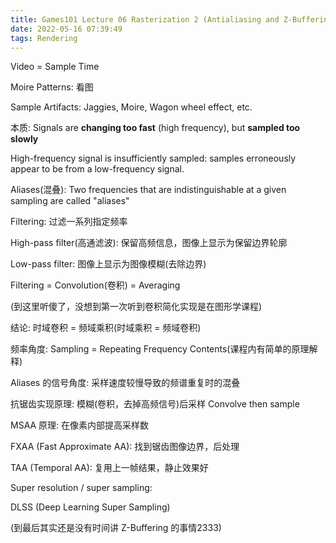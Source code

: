 ```yaml
---
title: Games101 Lecture 06 Rasterization 2 (Antialiasing and Z-Buffering) 笔记
date: 2022-05-16 07:39:49
tags: Rendering
---
```


Video = Sample Time

Moire Patterns: 看图

Sample Artifacts: Jaggies, Moire, Wagon wheel effect, etc.

本质: Signals are **changing too fast** (high frequency), but **sampled too slowly**

High-frequency signal is insufficiently sampled: samples erroneously appear to be from a low-frequency signal.

Aliases(混叠): Two frequencies that are indistinguishable at a given sampling are called "aliases"

Filtering: 过滤一系列指定频率

High-pass filter(高通滤波): 保留高频信息，图像上显示为保留边界轮廓

Low-pass filter: 图像上显示为图像模糊(去除边界)

Filtering = Convolution(卷积) = Averaging

(到这里听傻了，没想到第一次听到卷积简化实现是在图形学课程)

结论: 时域卷积 = 频域乘积(时域乘积 = 频域卷积)

频率角度: Sampling = Repeating Frequency Contents(课程内有简单的原理解释)

Aliases 的信号角度: 采样速度较慢导致的频谱重复时的混叠

抗锯齿实现原理: 模糊(卷积，去掉高频信号)后采样 Convolve then sample

MSAA 原理: 在像素内部提高采样数

FXAA (Fast Approximate AA): 找到锯齿图像边界，后处理

TAA (Temporal AA): 复用上一帧结果，静止效果好

Super resolution / super sampling: 

DLSS (Deep Learning Super Sampling)

(到最后其实还是没有时间讲 Z-Buffering 的事情2333)

